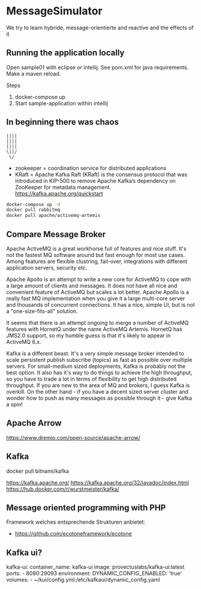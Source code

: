 # MessageSimulator
We try to learn hybride, message-orientierte and reactive and the effects of it 


## Running the application locally

Open sample01 with eclipse or intellij. See pom.xml for java
requirements. Make a maven reload.


Steps
1. docker-compose up
2. Start sample-application within intellij

## In beginning there was chaos
```text
||||
||||
||||
\||/
 \/
```
- zookeeper = coordination service for distributed applications
- KRaft =  Apache Kafka Raft (KRaft) is the consensus protocol that was introduced in KIP-500 to remove Apache Kafka’s dependency on ZooKeeper for metadata management. 
https://kafka.apache.org/quickstart
```bash
docker-compose up -d
docker pull rabbitmq
docker pull apache/activemq-artemis

```

## Compare Message Broker
Apache ActiveMQ is a great workhorse full of features and nice stuff.
It's not the fastest MQ software around but fast enough for most use
cases. Among features are flexible clustring, fail-over, integrations
with different application servers, security etc.

Apache Apollo is an attempt to write a new core for ActiveMQ to cope
with a large amount of clients and messages. It does not have all nice
and convenient feature of ActiveMQ but scales a lot better. Apache
Apollo is a really fast MQ implementation when you give it a large
multi-core server and thousands of concurrent connections. It has a
nice, simple UI, but is not a "one-size-fits-all" solution.

It seems that there is an attempt ongoing to merge a number of
ActiveMQ features with HornetQ under the name ActiveMQ Artemis.
HornetQ has JMS2.0 support, so my humble guess is that it's likely to
appear in ActiveMQ 6.x.

Kafka is a different beast. It's a very simple message broker intended
to scale persistent publish subscribe (topics) as fast as possible
over multiple servers. For small-medium sized deployments, Kafka is
probably not the best option. It also has it's way to do things to
achieve the high throughput, so you have to trade a lot in terms of
flexibility to get high distributed throughput. If you are new to the
area of MQ and brokers, I guess Kafka is overkill. On the other hand -
if you have a decent sized server cluster and wonder how to push as
many messages as possible through it - give Kafka a spin!


## Apache Arrow

https://www.dremio.com/open-source/apache-arrow/

## Kafka
docker pull bitnami/kafka



https://kafka.apache.org/
https://kafka.apache.org/32/javadoc/index.html
https://hub.docker.com/r/wurstmeister/kafka/


## Message oriented programming with PHP

Framework welches entsprechende Strukturen anbietet:
- https://github.com/ecotoneframework/ecotone

## Kafka ui?

  kafka-ui:
    container_name: kafka-ui
    image: provectuslabs/kafka-ui:latest
    ports:
      - 8080:29093
    environment:
      DYNAMIC_CONFIG_ENABLED: 'true'
    volumes:
      - ~/kui/config.yml:/etc/kafkaui/dynamic_config.yaml
